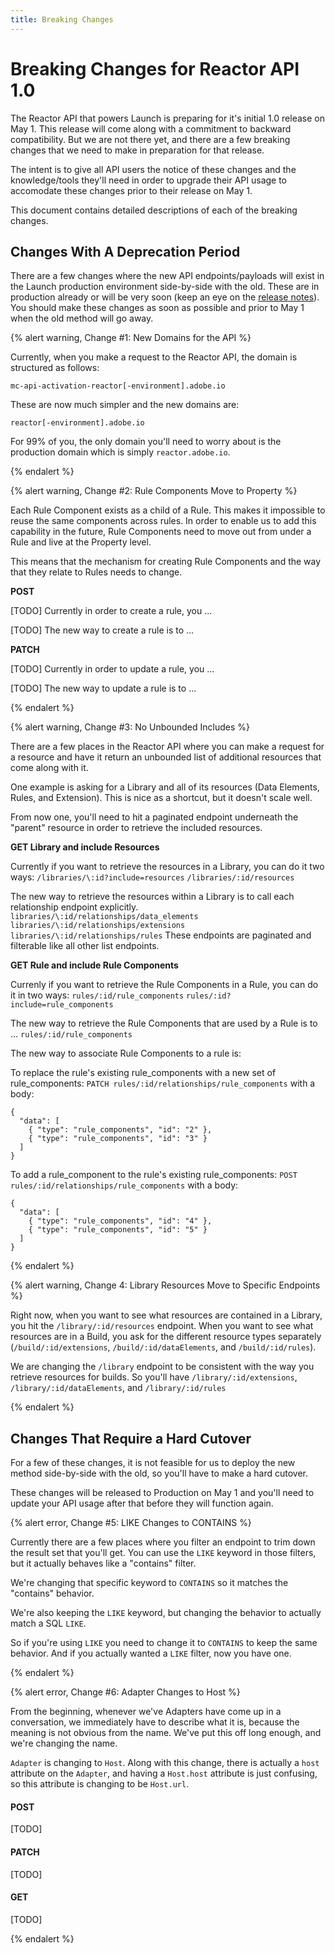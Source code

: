 ```yaml
---
title: Breaking Changes
---
```


# Breaking Changes for Reactor API 1.0

The Reactor API that powers Launch is preparing for it's initial 1.0 release on May 1.  This release will come along with a commitment to backward compatibility.  But we are not there yet, and there are a few breaking changes that we need to make in preparation for that release.

The intent is to give all API users the notice of these changes and the knowledge/tools they'll need in order to upgrade their API usage to accomodate these changes prior to their release on May 1.

This document contains detailed descriptions of each of the breaking changes.

## Changes With A Deprecation Period

There are a few changes where the new API endpoints/payloads will exist in the Launch production environment side-by-side with the old.  These are in production already or will be very soon (keep an eye on the [release notes](/api/release-notes/2019-release-notes)).  You should make these changes as soon as possible and prior to May 1 when the old method will go away.

{% alert warning, Change #1: New Domains for the API %}

Currently, when you make a request to the Reactor API, the domain is structured as follows:

`mc-api-activation-reactor[-environment].adobe.io`

These are now much simpler and the new domains are:

`reactor[-environment].adobe.io`

For 99% of you, the only domain you'll need to worry about is the production domain which is simply `reactor.adobe.io`.

{% endalert %}

{% alert warning, Change #2: Rule Components Move to Property %}

Each Rule Component exists as a child of a Rule.  This makes it impossible to reuse the same components across rules.  In order to enable us to add this capability in the future, Rule Components need to move out from under a Rule and live at the Property level.

This means that the mechanism for creating Rule Components and the way that they relate to Rules needs to change.

**POST**

[TODO] Currently in order to create a rule,  you ...

[TODO] The new way to create a rule is to ...

**PATCH**

[TODO] Currently in order to update a rule, you ...

[TODO] The new way to update a rule is to ...

{% endalert %}

{% alert warning, Change #3: No Unbounded Includes %}

There are a few places in the Reactor API where you can make a request for a resource and have it return an unbounded list of additional resources that come along with it.

One example is asking for a Library and all of its resources (Data Elements, Rules, and Extension).  This is nice as a shortcut, but it doesn't scale well.

From now one, you'll need to hit a paginated endpoint underneath the "parent" resource in order to retrieve the included resources.

**GET Library and include Resources**

Currently if you want to retrieve the resources in a Library, you can do it two ways:
`/libraries/\:id?include=resources`
`/libraries/:id/resources`

The new way to retrieve the resources within a Library is to call each relationship endpoint explicitly.
`libraries/\:id/relationships/data_elements`
`libraries/\:id/relationships/extensions`
`libraries/\:id/relationships/rules`
These endpoints are paginated and filterable like all other list endpoints.

**GET Rule and include Rule Components**

Currenly if you want to retrieve the Rule Components in a Rule, you can do it in two ways:
`rules/:id/rule_components`
`rules/:id?include=rule_components`

The new way to retrieve the Rule Components that are used by a Rule is to ...
`rules/:id/rule_components`

The new way to associate Rule Components to a rule is:

To replace the rule's existing rule_components with a new set of rule_components:
`PATCH rules/:id/relationships/rule_components` with a body:
```
{
  "data": [
    { "type": "rule_components", "id": "2" },
    { "type": "rule_components", "id": "3" }
  ]
}
```

To add a rule_component to the rule's existing rule_components:
`POST rules/:id/relationships/rule_components` with a body:
```
{
  "data": [
    { "type": "rule_components", "id": "4" },
    { "type": "rule_components", "id": "5" }
  ]
}
```

{% endalert %}

{% alert warning, Change 4: Library Resources Move to Specific Endpoints %}

Right now, when you want to see what resources are contained in a Library, you hit the `/library/:id/resources` endpoint.  When you want to see what resources are in a Build, you ask for the different resource types separately (`/build/:id/extensions`, `/build/:id/dataElements`, and `/build/:id/rules`).

We are changing the `/library` endpoint to be consistent with the way you retrieve resources for builds. So you'll have `/library/:id/extensions`, `/library/:id/dataElements`, and `/library/:id/rules`

{% endalert %}

## Changes That Require a Hard Cutover

For a few of these changes, it is not feasible for us to deploy the new method side-by-side with the old, so you'll have to make a hard cutover.

These changes will be released to Production on May 1 and you'll need to update your API usage after that before they will function again.

{% alert error, Change #5: LIKE Changes to CONTAINS %}

Currently there are a few places where you filter an endpoint to trim down the result set that you'll get.  You can use the `LIKE` keyword in those filters, but it actually behaves like a "contains" filter.

We're changing that specific keyword to `CONTAINS` so it matches the "contains" behavior.  

We're also keeping the `LIKE` keyword, but changing the behavior to actually match a SQL `LIKE`.

So if you're using `LIKE` you need to change it to `CONTAINS` to keep the same behavior.  And if you actually wanted a `LIKE` filter, now you have one.

{% endalert %}

{% alert error, Change #6: Adapter Changes to Host %}

From the beginning, whenever we've Adapters have come up in a conversation, we immediately have to describe what it is, because the meaning is not obvious from the name.  We've put this off long enough, and we're changing the name.

`Adapter` is changing to `Host`.  Along with this change, there is actually a `host` attribute on the `Adapter`, and having a `Host.host` attribute is just confusing, so this attribute is changing to be `Host.url`.

#### POST

[TODO]

#### PATCH

[TODO]

#### GET

[TODO]

{% endalert %}
